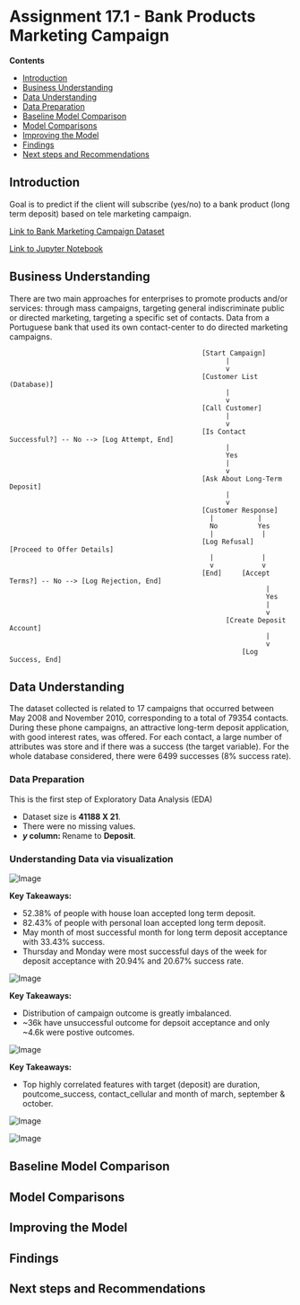 # Assignment 17.1 - Bank Products Marketing Campaign

**Contents**

  * [Introduction](#Introduction)
  * [Business Understanding](#Business-Understanding)
  * [Data Understanding](#Data-Understanding)
  * [Data Preparation](#Data-Preparation)
  * [Baseline Model Comparison](#Baseline-Model-Comparison)
  * [Model Comparisons](#Model-Comparisons)
  * [Improving the Model](#Improving-the-Model)
  * [Findings](#Findings)
  * [Next steps and Recommendations](#Next-steps-and-Recommendations)



## Introduction

Goal is to predict if the client will subscribe (yes/no) to a bank product (long term deposit) based on tele marketing campaign.

[Link to Bank Marketing Campaign Dataset](https://github.com/atewari-bot/bank-marketing-campaign/blob/main/data/bank-additional-full.csv)

[Link to Jupyter Notebook](https://github.com/atewari-bot/bank-marketing-campaign/blob/main/bank_marketing_campaign.ipynb)

## Business Understanding

There are two main approaches for enterprises to promote products and/or services: through mass campaigns, targeting general indiscriminate public or directed marketing, targeting a specific set of contacts. Data from a Portuguese bank that used its own contact-center to do directed marketing campaigns.

                                                    [Start Campaign]
                                                          |
                                                          v
                                                    [Customer List (Database)]
                                                          |
                                                          v
                                                    [Call Customer]
                                                          |
                                                          v
                                                    [Is Contact Successful?] -- No --> [Log Attempt, End]
                                                          |
                                                          Yes
                                                          |
                                                          v
                                                    [Ask About Long-Term Deposit]
                                                          |
                                                          v
                                                    [Customer Response]
                                                      |           |
                                                      No          Yes
                                                      |            |
                                                    [Log Refusal]  [Proceed to Offer Details]
                                                      |            |
                                                      v            v
                                                    [End]     [Accept Terms?] -- No --> [Log Rejection, End]
                                                                    |
                                                                    Yes
                                                                    |
                                                                    v
                                                          [Create Deposit Account]
                                                                    |
                                                                    v
                                                              [Log Success, End]

## Data Understanding

The dataset collected is related to 17 campaigns that occurred between May 2008 and November 2010, corresponding to a total of 79354 contacts. During these phone campaigns, an attractive long-term deposit application, with good interest rates, was offered. For each contact, a large number of attributes was store and if there was a success (the target variable). For the whole database considered, there were 6499 successes (8% success rate).

### Data Preparation

This is the first step of Exploratory Data Analysis (EDA)

* Dataset size is <b>41188 X 21</b>.
* There were no missing values.
* <b><i>y</i> column: </b> Rename to <b>Deposit</b>.

### Understanding Data via visualization

![Image](/images/pie_chart_for_category_distribution.png)

**Key Takeaways:** 
* 52.38% of people with house loan accepted long term deposit.
* 82.43% of people with personal loan accepted long term deposit.
* May month of most successful month for long term deposit acceptance with 33.43% success.
* Thursday and Monday were most successful days of the week for deposit acceptance with 20.94% and 20.67% success rate.

![Image](/images/class_distribution.png)

**Key Takeaways:** 
* Distribution of campaign outcome is greatly imbalanced.
* ~36k have unsuccessful outcome for depsoit acceptance and only ~4.6k were postive outcomes.


![Image](/images/feature_correlation_with_deposit.png)

**Key Takeaways:** 
* Top highly correlated features with target (deposit) are duration, poutcome_success, contact_cellular and month of march, september & october.

![Image](/images/violin_chart_by_coef.png)

![Image](/images/heatmap_top20_coef.png)

## Baseline Model Comparison

## Model Comparisons

## Improving the Model

## Findings

## Next steps and Recommendations